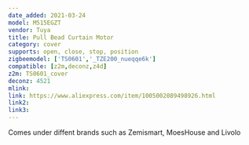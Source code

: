 ```yaml
---
date_added: 2021-03-24
model: M515EGZT
vendor: Tuya
title: Pull Bead Curtain Motor
category: cover
supports: open, close, stop, position
zigbeemodel: ['TS0601','_TZE200_nueqqe6k']
compatible: [z2m,deconz,z4d]
z2m: TS0601_cover
deconz: 4521
mlink: 
link: https://www.aliexpress.com/item/1005002089498926.html
link2: 
link3: 
---
```


Comes under diffent brands such as Zemismart, MoesHouse and Livolo
